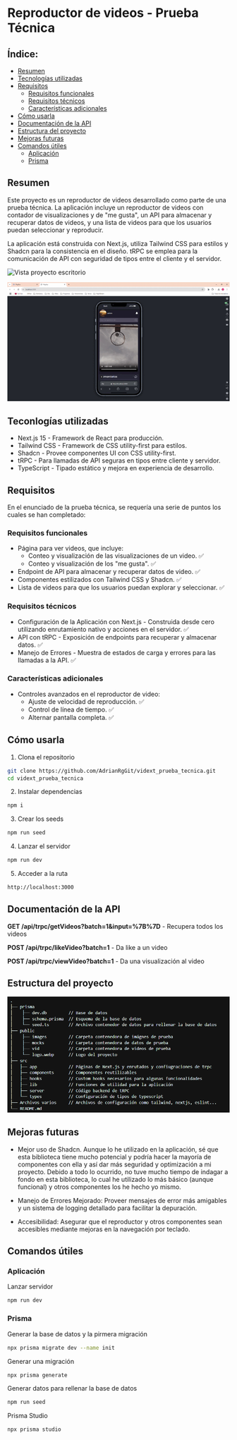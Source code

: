 # Reproductor de videos - Prueba Técnica

## Índice:

- [Resumen](#resumen)
- [Tecnologías utilizadas](#tecnologías-utilizadas)
- [Requisitos](#requisitos)
  - [Requisitos funcionales](#requisitos-funcionales)
  - [Requisitos técnicos](#requisitos-técnicos)
  - [Características adicionales](#características-adicionales)
- [Cómo usarla](#cómo-usarla)
- [Documentación de la API](#documentación-de-la-api)
- [Estructura del proyecto](#estructura-del-proyecto)
- [Mejoras futuras](#mejoras-futuras)
- [Comandos útiles](#comandos-útiles)
  - [Aplicación](#aplicación) 
  - [Prisma](#prisma)

## Resumen

Este proyecto es un reproductor de videos desarrollado como parte de una prueba técnica. La aplicación incluye un reproductor de videos con contador de visualizaciones y de "me gusta", un API para almacenar y recuperar datos de videos, y una lista de videos para que los usuarios puedan seleccionar y reproducir.

La aplicación está construida con Next.js, utiliza Tailwind CSS para estilos y Shadcn para la consistencia en el diseño. tRPC se emplea para la comunicación de API con seguridad de tipos entre el cliente y el servidor.

![Vista proyecto escritorio](/public/images/readme/vid_desktop.gif)

![Vista proyecto móvil](/public/images/readme/vid_mobile.gif)

## Teconlogías utilizadas

- Next.js 15 - Framework de React para producción.
- Tailwind CSS - Framework de CSS utility-first para estilos.
- Shadcn - Provee componentes UI con CSS utility-first.
- tRPC - Para llamadas de API seguras en tipos entre cliente y servidor.
- TypeScript - Tipado estático y mejora en experiencia de desarrollo.

## Requisitos

En el enunciado de la prueba técnica, se requería una serie de puntos los cuales se han completado:

### Requisitos funcionales

- Página para ver videos, que incluye:
  - Conteo y visualización de las visualizaciones de un video. ✅
  - Conteo y visualización de los "me gusta". ✅
- Endpoint de API para almacenar y recuperar datos de video. ✅
- Componentes estilizados con Tailwind CSS y Shadcn. ✅
- Lista de videos para que los usuarios puedan explorar y seleccionar. ✅

### Requisitos técnicos

- Configuración de la Aplicación con Next.js - Construida desde cero utilizando enrutamiento nativo y acciones en el servidor. ✅
- API con tRPC - Exposición de endpoints para recuperar y almacenar datos. ✅
- Manejo de Errores - Muestra de estados de carga y errores para las llamadas a la API. ✅

### Características adicionales

- Controles avanzados en el reproductor de video:
  - Ajuste de velocidad de reproducción. ✅
  - Control de línea de tiempo. ✅
  - Alternar pantalla completa. ✅

## Cómo usarla

1. Clona el repositorio

```bash
git clone https://github.com/AdrianRgGit/vidext_prueba_tecnica.git
cd vidext_prueba_tecnica
```

2. Instalar dependencias

```bash
npm i
```

3. Crear los seeds

```bash
npm run seed
```

4. Lanzar el servidor

```bash
npm run dev
```

5. Acceder a la ruta

```bash
http://localhost:3000
```

## Documentación de la API

**GET /api/trpc/getVideos?batch=1&input=%7B%7D** - Recupera todos los videos

**POST /api/trpc/likeVideo?batch=1** - Da like a un video

**POST /api/trpc/viewVideo?batch=1** - Da una visualización al video

## Estructura del proyecto

![Estructura del proyecto](/public/images/readme/estructura_proyecto.png)

## Mejoras futuras

- Mejor uso de Shadcn. Aunque lo he utilizado en la aplicación, sé que esta biblioteca tiene mucho potencial y podría hacer la mayoría de componentes con ella y así dar más seguridad y optimización a mi proyecto. Debido a todo lo ocurrido, no tuve mucho tiempo de indagar a fondo en esta biblioteca, lo cual he utilizado lo más básico (aunque funcional) y otros componentes los he hecho yo mismo.

- Manejo de Errores Mejorado: Proveer mensajes de error más amigables y un sistema de logging detallado para facilitar la depuración.

- Accesibilidad: Asegurar que el reproductor y otros componentes sean accesibles mediante mejoras en la navegación por teclado.

## Comandos útiles

### Aplicación
Lanzar servidor

```bash
npm run dev
```

### Prisma
Generar la base de datos y la pirmera migración

```bash
npx prisma migrate dev --name init
```

Generar una migración

```bash
npx prisma generate
```

Generar datos para rellenar la base de datos

```bash
npm run seed
```

Prisma Studio

```
npx prisma studio
```
